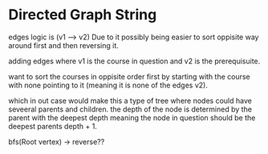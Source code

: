 # Directed Graph String

edges logic is (v1 --> v2) Due to it possibly being easier to sort oppisite way around first and then reversing it.

adding edges where v1 is the course in question and v2 is the prerequisuite.

want to sort the courses in oppisite order first by starting with the course with none pointing to it (meaning it is none of the edges v2).

which in out case would make this a type of tree where nodes could have seveeral parents and children. the depth of the node is determined by the parent with the deepest depth meaning the node in question should be the deepest parents depth + 1.

bfs(Root vertex) -> reverse??
